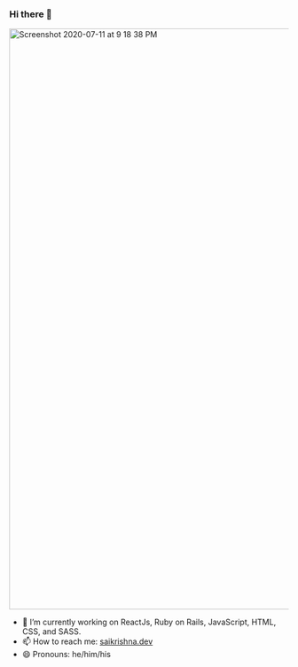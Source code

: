 ### Hi there 👋
<img width="1048" alt="Screenshot 2020-07-11 at 9 18 38 PM" src="https://user-images.githubusercontent.com/22497932/87228027-31809600-c3bc-11ea-9f08-1fac954f6738.png">

- 🔭 I’m currently working on ReactJs, Ruby on Rails, JavaScript, HTML, CSS, and SASS.
- 📫 How to reach me: [saikrishna.dev](https://saikrishna.dev/contact)
- 😄 Pronouns: he/him/his
